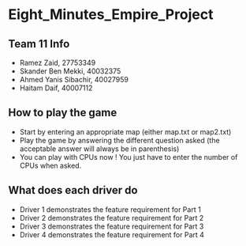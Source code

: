 # Eight_Minutes_Empire_Project

## Team  11 Info  
* Ramez Zaid, 27753349 
* Skander Ben Mekki, 40032375
* Ahmed Yanis Sibachir, 40027959
* Haitam Daif, 40007112



## How to play the game 
* Start by entering an appropriate map (either map.txt or map2.txt)
* Play the game by answering the different question asked (the acceptable answer will always be in parenthesis)
* You can play with CPUs now ! You just have to enter the number of CPUs when asked.

## What does each driver do
* Driver 1 demonstrates the feature requirement for Part 1
* Driver 2 demonstrates the feature requirement for Part 2
* Driver 3 demonstrates the feature requirement for Part 3
* Driver 4 demonstrates the feature requirement for Part 4
